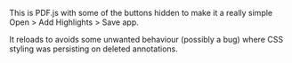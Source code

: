 This is PDF.js with some of the buttons hidden to make it a really simple Open > Add Highlights > Save app. 

It reloads to avoids some unwanted behaviour (possibly a bug) where CSS styling was persisting on deleted annotations.  
